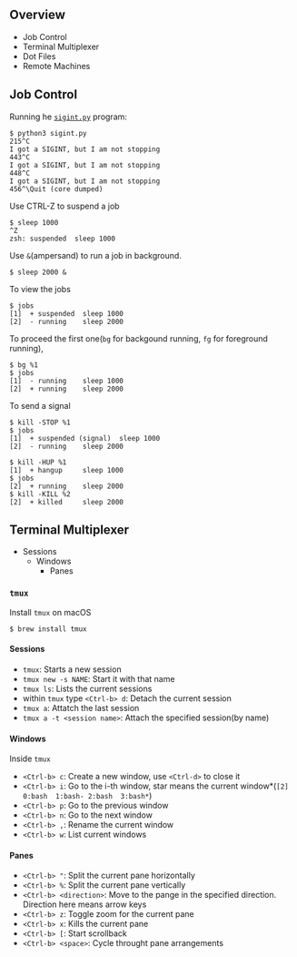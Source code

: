 
## Overview
- Job Control
- Terminal Multiplexer
- Dot Files
- Remote Machines


## Job Control
Running he [`sigint.py`](./sigint.py) program:
```console
$ python3 sigint.py
215^C
I got a SIGINT, but I am not stopping
443^C
I got a SIGINT, but I am not stopping
448^C
I got a SIGINT, but I am not stopping
456^\Quit (core dumped)
```

Use CTRL-Z to suspend a job
```console
$ sleep 1000
^Z
zsh: suspended  sleep 1000
```

Use `&`(ampersand) to run a job in background.

```console
$ sleep 2000 &
```

To view the jobs
```console
$ jobs
[1]  + suspended  sleep 1000
[2]  - running    sleep 2000
```

To proceed the first one(`bg` for backgound running, `fg` for foreground running),
```console
$ bg %1
$ jobs
[1]  - running    sleep 1000
[2]  + running    sleep 2000
```

To send a signal
```console
$ kill -STOP %1
$ jobs
[1]  + suspended (signal)  sleep 1000
[2]  - running    sleep 2000
```

```console
$ kill -HUP %1
[1]  + hangup     sleep 1000     
$ jobs
[2]  + running    sleep 2000   
$ kill -KILL %2
[2]  + killed     sleep 2000      
```

## Terminal Multiplexer
- Sessions
    - Windows
        - Panes


### `tmux`
Install `tmux` on macOS
```console
$ brew install tmux
```
#### Sessions

- `tmux`: Starts a new session
- `tmux new -s NAME`: Start it with that name
- `tmux ls`: Lists the current sessions
- within `tmux` type `<Ctrl-b> d`: Detach the current session
- `tmux a`: Attatch the last session
- `tmux a -t <session name>`: Attach the specified session(by name)

#### Windows
Inside `tmux`
- `<Ctrl-b> c`: Create a new window, use `<Ctrl-d>` to close it
- `<Ctrl-b> i`: Go to the i-th window, star means the current window*(`[2] 0:bash  1:bash- 2:bash  3:bash*`)
- `<Ctrl-b> p`: Go to the previous window
- `<Ctrl-b> n`: Go to the next window
- `<Ctrl-b> ,`: Rename the current window
- `<Ctrl-b> w`: List current windows

#### Panes
- `<Ctrl-b> "`: Split the current pane horizontally
- `<Ctrl-b> %`: Split the current pane vertically
- `<Ctrl-b> <direction>`: Move to the pange in the specified direction. Direction here means arrow keys
- `<Ctrl-b> z`: Toggle zoom for the current pane
- `<Ctrl-b> x`: Kills the current pane
- `<Ctrl-b> [`: Start scrollback
- `<Ctrl-b> <space>`: Cycle throught pane arrangements